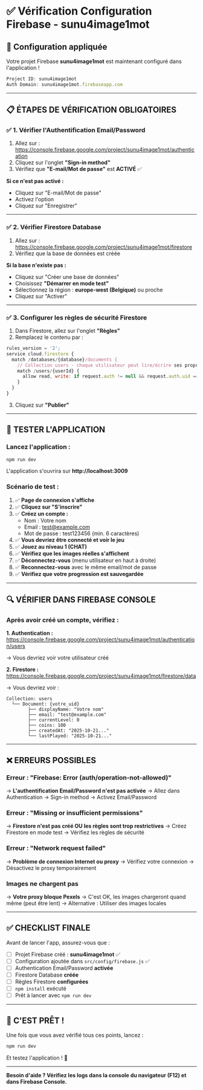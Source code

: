 # ✅ Vérification Configuration Firebase - sunu4image1mot

## 🎯 Configuration appliquée

Votre projet Firebase **sunu4image1mot** est maintenant configuré dans l'application !

```javascript
Project ID: sunu4image1mot
Auth Domain: sunu4image1mot.firebaseapp.com
```

---

## 📋 ÉTAPES DE VÉRIFICATION OBLIGATOIRES

### ✅ **1. Vérifier l'Authentification Email/Password**

1. Allez sur : https://console.firebase.google.com/project/sunu4image1mot/authentication
2. Cliquez sur l'onglet **"Sign-in method"**
3. Vérifiez que **"E-mail/Mot de passe"** est **ACTIVÉ** ✅

**Si ce n'est pas activé :**
- Cliquez sur "E-mail/Mot de passe"
- Activez l'option
- Cliquez sur "Enregistrer"

---

### ✅ **2. Vérifier Firestore Database**

1. Allez sur : https://console.firebase.google.com/project/sunu4image1mot/firestore
2. Vérifiez que la base de données est créée

**Si la base n'existe pas :**
- Cliquez sur "Créer une base de données"
- Choisissez **"Démarrer en mode test"**
- Sélectionnez la région : **europe-west (Belgique)** ou proche
- Cliquez sur "Activer"

---

### ✅ **3. Configurer les règles de sécurité Firestore**

1. Dans Firestore, allez sur l'onglet **"Règles"**
2. Remplacez le contenu par :

```javascript
rules_version = '2';
service cloud.firestore {
  match /databases/{database}/documents {
    // Collection users - chaque utilisateur peut lire/écrire ses propres données
    match /users/{userId} {
      allow read, write: if request.auth != null && request.auth.uid == userId;
    }
  }
}
```

3. Cliquez sur **"Publier"**

---

## 🚀 TESTER L'APPLICATION

### Lancez l'application :

```bash
npm run dev
```

L'application s'ouvrira sur **http://localhost:3009**

### Scénario de test :

1. ✅ **Page de connexion s'affiche**
2. ✅ **Cliquez sur "S'inscrire"**
3. ✅ **Créez un compte :**
   - Nom : Votre nom
   - Email : test@example.com
   - Mot de passe : test123456 (min. 6 caractères)
4. ✅ **Vous devriez être connecté et voir le jeu**
5. ✅ **Jouez au niveau 1 (CHAT)**
6. ✅ **Vérifiez que les images réelles s'affichent**
7. ✅ **Déconnectez-vous** (menu utilisateur en haut à droite)
8. ✅ **Reconnectez-vous** avec le même email/mot de passe
9. ✅ **Vérifiez que votre progression est sauvegardée**

---

## 🔍 VÉRIFIER DANS FIREBASE CONSOLE

### Après avoir créé un compte, vérifiez :

**1. Authentication :**
https://console.firebase.google.com/project/sunu4image1mot/authentication/users

→ Vous devriez voir votre utilisateur créé

**2. Firestore :**
https://console.firebase.google.com/project/sunu4image1mot/firestore/data

→ Vous devriez voir :
```
Collection: users
  └── Document: {votre_uid}
        ├── displayName: "Votre nom"
        ├── email: "test@example.com"
        ├── currentLevel: 0
        ├── coins: 100
        ├── createdAt: "2025-10-21..."
        └── lastPlayed: "2025-10-21..."
```

---

## ❌ ERREURS POSSIBLES

### Erreur : "Firebase: Error (auth/operation-not-allowed)"
→ **L'authentification Email/Password n'est pas activée**
→ Allez dans Authentication → Sign-in method → Activez Email/Password

### Erreur : "Missing or insufficient permissions"
→ **Firestore n'est pas créé OU les règles sont trop restrictives**
→ Créez Firestore en mode test
→ Vérifiez les règles de sécurité

### Erreur : "Network request failed"
→ **Problème de connexion Internet ou proxy**
→ Vérifiez votre connexion
→ Désactivez le proxy temporairement

### Images ne chargent pas
→ **Votre proxy bloque Pexels**
→ C'est OK, les images chargeront quand même (peut être lent)
→ Alternative : Utiliser des images locales

---

## ✅ CHECKLIST FINALE

Avant de lancer l'app, assurez-vous que :

- [ ] Projet Firebase créé : **sunu4image1mot** ✅
- [ ] Configuration ajoutée dans `src/config/firebase.js` ✅
- [ ] Authentication Email/Password **activée**
- [ ] Firestore Database **créée**
- [ ] Règles Firestore **configurées**
- [ ] `npm install` exécuté
- [ ] Prêt à lancer avec `npm run dev`

---

## 🎉 C'EST PRÊT !

Une fois que vous avez vérifié tous ces points, lancez :

```bash
npm run dev
```

Et testez l'application ! 🚀

---

**Besoin d'aide ? Vérifiez les logs dans la console du navigateur (F12) et dans Firebase Console.**


